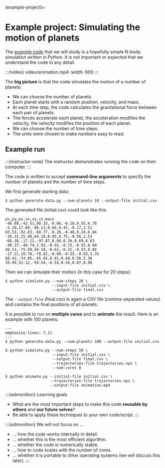 (example-project)=

# Example project: Simulating the motion of planets

The [example code](https://github.com/workshop-material/planets) that we will study
is a hopefully simple N-body simulation written in Python. It is not important
or expected that we understand the code in any detail.

:::{video} video/animation.mp4
:width: 600
:::

The **big picture** is that the code simulates the motion of a number of
planets:
- We can choose the number of planets.
- Each planet starts with a random position, velocity, and mass.
- At each time step, the code calculates the gravitational force between each
  pair of planets.
- The forces accelerate each planet, the acceleration modifies the velocity,
  the velocity modifies the position of each planet.
- We can choose the number of time steps.
- The units were chosen to make numbers easy to read.


## Example run

:::{instructor-note}
The instructor demonstrates running the code on their computer.
:::

The code is written to accept **command-line arguments** to specify the number
of planets and the number of time steps.

We first generate starting data:
```console
$ python generate-data.py --num-planets 10 --output-file initial.csv
```

The generated file (initial.csv) could look like this:
```
px,py,pz,vx,vy,vz,mass
-46.88,-42.51,88.33,-0.86,-0.18,0.55,6.70
-5.29,17.09,-96.13,0.66,0.45,-0.17,3.51
83.53,-92.83,-68.77,-0.26,-0.48,0.24,6.84
-36.31,25.48,64.16,0.85,0.75,-0.56,1.53
-68.38,-17.21,-97.07,0.60,0.26,0.69,6.63
-48.37,-48.74,3.92,-0.92,-0.33,-0.93,8.60
40.53,-75.50,44.18,-0.62,-0.31,-0.53,8.04
-27.21,10.78,-78.82,-0.09,-0.55,-0.03,5.35
88.42,-74.95,-45.85,0.81,0.68,0.56,5.36
39.09,53.12,-59.54,-0.54,0.56,0.07,8.98
```

Then we can simulate their motion (in this case for 20 steps):
```console
$ python simulate.py --num-steps 20 \
                     --input-file initial.csv \
                     --output-file final.csv
```

The `--output-file` (final.csv) is again a CSV file (comma-separated values)
and contains the final positions of all planets.

It is possible to run on **multiple cores** and to **animate** the result.
Here is an example with 100 planets:
```{code-block} console
---
emphasize-lines: 7,11
---
$ python generate-data.py --num-planets 100 --output-file initial.csv

$ python simulate.py --num-steps 50 \
                     --input-file initial.csv \
                     --output-file final.csv \
                     --trajectories-file trajectories.npz \
                     --num-cores 8

$ python animate.py --initial-file initial.csv \
                    --trajectories-file trajectories.npz \
                    --output-file animation.mp4
```

:::{admonition} Learning goals
- What are the most important steps to make this code **reusable by others**
  and **our future selves**?
- Be able to apply these techniques to your own code/script.
:::

:::{admonition} We will not focus on ...
- ... how the code works internally in detail.
- ... whether this is the most efficient algorithm.
- ... whether the code is numerically stable.
- ... how to code scales with the number of cores.
- ... whether it is portable to other operating systems (we will discuss this later).
:::
